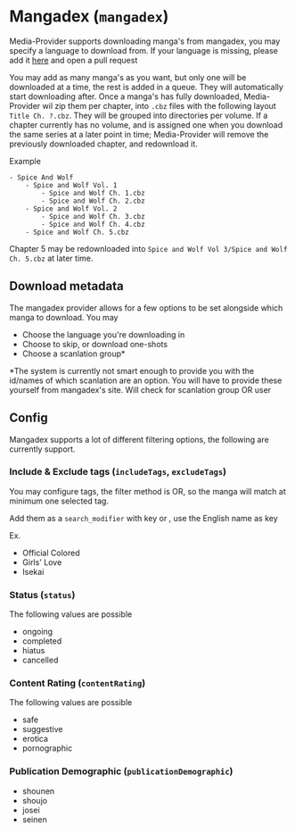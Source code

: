 # Mangadex (`mangadex`)

Media-Provider supports downloading manga's from mangadex, you may specify a language to download from.
If your language is missing, please add it [here](https://github.com/Fesaa/Media-Provider/blob/master/providers/pasloe/mangadex/metadata.go)
and open a pull request

You may add as many manga's as you want, but only one will be downloaded at a time, the rest is added in a queue.
They will automatically start downloading after. Once a manga's has fully downloaded,
Media-Provider wil zip them per chapter, into `.cbz` files with the following layout `Title Ch. ?.cbz`. They will be 
grouped into directories per volume. If a chapter currently has no volume, and is assigned one when you download the 
same series at a later point in time; Media-Provider will remove the previously downloaded chapter, and redownload it.

Example
```
- Spice And Wolf
    - Spice and Wolf Vol. 1
        - Spice and Wolf Ch. 1.cbz
        - Spice and Wolf Ch. 2.cbz
    - Spice and Wolf Vol. 2
        - Spice and Wolf Ch. 3.cbz
        - Spice and Wolf Ch. 4.cbz
    - Spice and Wolf Ch. 5.cbz
```
Chapter 5 may be redownloaded into `Spice and Wolf Vol 3/Spice and Wolf Ch. 5.cbz` at later time.

## Download metadata
The mangadex provider allows for a few options to be set alongside which manga to download. You may
- Choose the language you're downloading in
- Choose to skip, or download one-shots
- Choose a scanlation group*

*The system is currently not smart enough to provide you with the id/names of which scanlation are an option. 
You will have to provide these yourself from mangadex's site. Will check for scanlation group OR user

## Config

Mangadex supports a lot of different filtering options, the following are currently support.

### Include & Exclude tags (`includeTags`, `excludeTags`)
You may configure tags, the filter method is OR, so the manga will match at minimum one selected tag.

Add them as a `search_modifier` with key  or , use the English name as key

Ex.
- Official Colored
- Girls' Love
- Isekai

### Status (`status`)
The following values are possible
- ongoing
- completed
- hiatus
- cancelled

### Content Rating (`contentRating`)
The following values are possible
- safe
- suggestive
- erotica
- pornographic

### Publication Demographic (`publicationDemographic`)
- shounen
- shoujo
- josei
- seinen